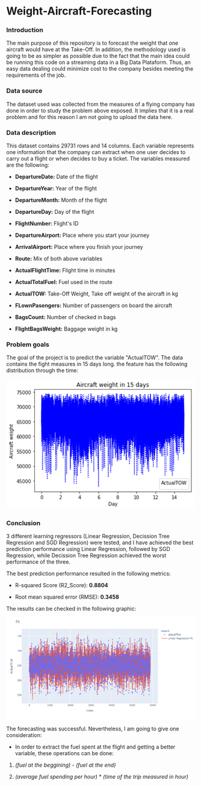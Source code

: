 # Weight-Aircraft-Forecasting

### Introduction

The main purpose of this repository is to forecast the weight that one aircraft would have at the Take-Off. In addition, the methodology used is going to be as simpler as possible due to the fact that the main idea could be running this code on a streaming data in a Big Data Plataform. Thus, an easy data dealing could minimize cost to the company besides meeting the requirements of the job.

### Data source

The dataset used was collected from the measures of a flying company has done in order to study the problem above exposed. It implies that it is a real problem and for this reason I am not going to upload the data here.

### Data description

This dataset contains 29731 rows and 14 columns. Each variable represents one information that the company can extract when one user decides to carry out a flight or when decides to buy a ticket. The variables measured are the following:

- **DepartureDate:** Date of the flight

- **DepartureYear:** Year of the flight

- **DepartureMonth:** Month of the flight

- **DepartureDay:** Day of the flight

- **FlightNumber:** Flight's ID

- **DepartureAirport:** Place where you start your journey

- **ArrivalAirport:** Place where you finish your journey

- **Route:** Mix of both above variables

- **ActualFlightTime:** Flight time in minutes

- **ActualTotalFuel:** Fuel used in the route

- **ActualTOW:** Take-Off Weight, Take off weight of the aircraft in kg

- **FLownPasengers:** Number of passengers on board the aircraft

- **BagsCount:** Number of checked in bags

- **FlightBagsWeight:** Baggage weight in kg


### Problem goals

The goal of the project is to predict the variable "ActualTOW". The data contains the fight measures in 15 days long. the feature has the following distribution through the time:

<img src = "Images/goals.png" width = 500>


### Conclusion

3 different learning regressors (Linear Regression, Decission Tree Regression and SGD Regression) were tested, and I have achieved the best prediction performance using Linear Regression, followed by SGD Regression, while Decission Tree Regression achieved the worst performance of the three.

The best prediction performance resulted in the following metrics:

- R-squared Score (R2_Score): **0.8804**

- Root mean squared error (RMSE): **0.3458**

The results can be checked in the following graphic:

<img src = "Images/conclusion.png" width = 1000>

The forecasting was successful. Nevertheless, I am going to give one consideration:

- In order to extract the fuel spent at the flight and getting a better variable, these operations can be done:

1. *(fuel at the beggining)* - *(fuel at the end)*

2. *(average fuel spending per hour)* * *(time of the trip measured in hour)*
